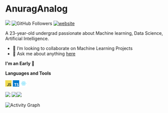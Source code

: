 # AnuragAnalog

![](https://visitor-badge.laobi.icu/badge?page_id=AnuragAnalog)
![GitHub Followers](https://img.shields.io/github/followers/AnuragAnalog?label=Follow&style=social)
[![website](https://img.shields.io/badge/Website-46a2f1.svg?&style=flat-square&logo=Google-Chrome&logoColor=white&link=https://anuraganalog.byticians.com)](https://anuraganalog.byticians.com)

A 23-year-old undergrad passionate about Machine learning, Data Science, Artificial Intelligence.

- 👯 I’m looking to collaborate on Machine Learning Projects
- 💬 Ask me about anything [here](https://github.com/AnuragAnalog/ANuragAnalog/issues)

**I'm an Early 🐤** 

**Languages and Tools**

<code><img height="20" src="https://raw.githubusercontent.com/github/explore/80688e429a7d4ef2fca1e82350fe8e3517d3494d/topics/javascript/javascript.png"></code>
<code><img height="20" src="https://raw.githubusercontent.com/github/explore/80688e429a7d4ef2fca1e82350fe8e3517d3494d/topics/typescript/typescript.png"></code>
<code><img height="20" src="https://raw.githubusercontent.com/github/explore/80688e429a7d4ef2fca1e82350fe8e3517d3494d/topics/react/react.png"></code>

<img src="https://github-readme-stats.vercel.app/api?username=AnuragAnalog&show_icons=true&theme=radical&count_private=true">
<img src="https://github-readme-stats.vercel.app/api/top-langs/?username=AnuragAnalog&hide=tsql,jupyter%20notebook&layout=compact&langs_count=10"><img src="https://github-readme-stats.vercel.app/api/wakatime?username=AnuragAnalog">

![Activity Graph](https://activity-graph.herokuapp.com/graph?username=AnuragAnalog&private_count=true&bg_color=1F222E&color=F8D866&line=F85D7F&point=FFFFFF&hide_border=true)
